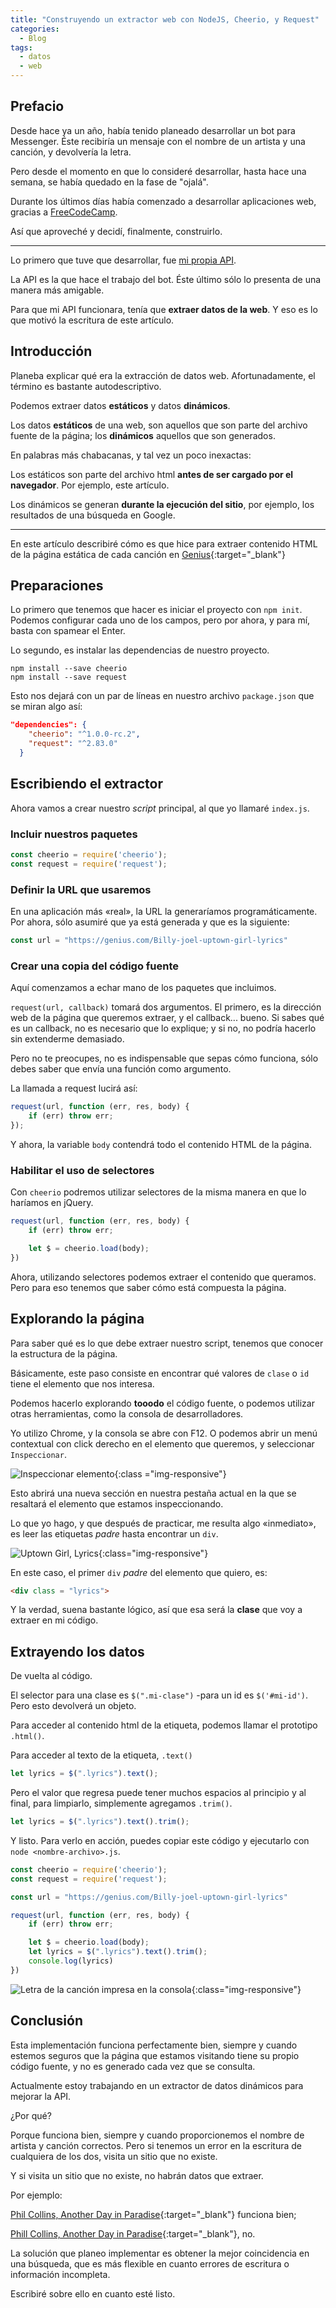 ```yaml
---
title: "Construyendo un extractor web con NodeJS, Cheerio, y Request"
categories:
  - Blog
tags:
  - datos
  - web
---
```


## Prefacio

Desde hace ya un año, había tenido planeado desarrollar un bot para Messenger. Éste recibiría un mensaje
con el nombre de un artista y una canción, y devolvería la letra.

Pero desde el momento en que lo consideré desarrollar, hasta hace una semana, se había quedado en la fase de "ojalá".

Durante los últimos días había comenzado a desarrollar aplicaciones web, gracias a [FreeCodeCamp](https://www.freecodecamp.org).

Así que aproveché y decidí, finalmente, construirlo.

_________________

Lo primero que tuve que desarrollar, fue [mi propia API](https://gimme-the-lyrics.glitch.me).

La API es la que hace el trabajo del bot. Éste último sólo lo presenta de una manera más amigable.

Para que mi API funcionara, tenía que **extraer datos de la web**. Y eso es lo que motivó la escritura de este artículo.

## Introducción

Planeba explicar qué era la extracción de datos web. Afortunadamente, el término es bastante autodescriptivo.

Podemos extraer datos **estáticos** y datos **dinámicos**.

Los datos **estáticos** de una web, son aquellos que son parte del archivo fuente de la página; los **dinámicos** aquellos que son generados.

En palabras más chabacanas, y tal vez un poco inexactas:

Los estáticos son parte del archivo html **antes de ser cargado por el navegador**. Por ejemplo, este artículo.

Los dinámicos se generan **durante la ejecución del sitio**, por ejemplo, los resultados de una búsqueda en Google.

_________________

En este artículo describiré cómo es que hice para extraer contenido HTML de la página estática de cada canción en [Genius](http://genius.com){:target="_blank"}

## Preparaciones

Lo primero que tenemos que hacer es iniciar el proyecto con `npm init`. Podemos configurar cada uno de los campos, pero por ahora, y para mí, basta con spamear el Enter.

Lo segundo, es instalar las dependencias de nuestro proyecto.

```
npm install --save cheerio
npm install --save request
```

Esto nos dejará con un par de líneas en nuestro archivo `package.json` que se miran algo así:

```json
"dependencies": {
    "cheerio": "^1.0.0-rc.2",
    "request": "^2.83.0"
  }
```

## Escribiendo el extractor

Ahora vamos a crear nuestro *script* principal, al que yo llamaré `index.js`.

### Incluir nuestros paquetes

```javascript
const cheerio = require('cheerio');
const request = require('request');
```

### Definir la URL que usaremos

En una aplicación más «real», la URL la generaríamos programáticamente. Por ahora, sólo asumiré que ya está generada y que es la siguiente:

```javascript
const url = "https://genius.com/Billy-joel-uptown-girl-lyrics"
```

### Crear una copia del código fuente

Aquí comenzamos a echar mano de los paquetes que incluimos.

`request(url, callback)` tomará dos argumentos. El primero, es la dirección web de la página que queremos extraer, y el callback... bueno. Si sabes qué es un callback, no es necesario que lo explique; y si no, no podría hacerlo sin extenderme demasiado.

Pero no te preocupes, no es indispensable que sepas cómo funciona, sólo debes saber que envía una función como argumento.

La llamada a request lucirá así:

```javascript
request(url, function (err, res, body) {
    if (err) throw err;
});
```

Y ahora, la variable `body` contendrá todo el contenido HTML de la página.

### Habilitar el uso de selectores

Con `cheerio` podremos utilizar selectores de la misma manera en que lo haríamos en jQuery.

```javascript
request(url, function (err, res, body) {
    if (err) throw err;

    let $ = cheerio.load(body);
})
```

Ahora, utilizando selectores podemos extraer el contenido que queramos. Pero para eso tenemos que saber cómo está compuesta la página.

## Explorando la página

Para saber qué es lo que debe extraer nuestro script, tenemos que conocer la estructura de la página.

Básicamente, este paso consiste en encontrar qué valores de `clase` o `id` tiene el elemento que nos interesa.

Podemos hacerlo explorando **tooodo** el código fuente, o podemos utilizar otras herramientas, como la consola de desarrolladores.

Yo utilizo Chrome, y la consola se abre con F12. O podemos abrir un menú contextual con click derecho en el elemento que queremos, y seleccionar `Inspeccionar`.

![Inspeccionar elemento](/assets/images/inspeccionar-elemento.png){:class ="img-responsive"}

Esto abrirá una nueva sección en nuestra pestaña actual en la que se resaltará el elemento que estamos inspeccionando.

Lo que yo hago, y que después de practicar, me resulta algo «inmediato», es leer las etiquetas *padre* hasta encontrar un `div`.

![Uptown Girl, Lyrics](/assets/images/codigo-fuente-uptown-girl.png){:class="img-responsive"}

En este caso, el primer `div` *padre* del elemento que quiero, es:

```html
<div class = "lyrics">
```

Y la verdad, suena bastante lógico, así que esa será la **clase** que voy a extraer en mi código.

## Extrayendo los datos

De vuelta al código.

El selector para una clase es `$(".mi-clase")` -para un id es `$('#mi-id')`. Pero esto devolverá un objeto.

Para acceder al contenido html de la etiqueta, podemos llamar el prototipo `.html()`.

Para acceder al texto de la etiqueta, `.text()`

```javascript
let lyrics = $(".lyrics").text();
```

Pero el valor que regresa puede tener muchos espacios al principio y al final, para limpiarlo, simplemente agregamos `.trim()`.

```javascript
let lyrics = $(".lyrics").text().trim();
```

Y listo. Para verlo en acción, puedes copiar este código y ejecutarlo con `node <nombre-archivo>.js`.

```javascript
const cheerio = require('cheerio');
const request = require('request');

const url = "https://genius.com/Billy-joel-uptown-girl-lyrics"

request(url, function (err, res, body) {
    if (err) throw err;

    let $ = cheerio.load(body);
    let lyrics = $(".lyrics").text().trim();
    console.log(lyrics)
})
```

![Letra de la canción impresa en la consola](/assets/images/letras-impresas-consola.png){:class="img-responsive"}

## Conclusión

Esta implementación funciona perfectamente bien, siempre y cuando estemos seguros que la página que estamos visitando tiene su propio código fuente, y no es generado cada vez que se consulta.

Actualmente estoy trabajando en un extractor de datos dinámicos para mejorar la API.

¿Por qué?

Porque funciona bien, siempre y cuando proporcionemos el nombre de artista y canción correctos.
Pero si tenemos un error en la escritura de cualquiera de los dos, visita un sitio que no existe.

Y si visita un sitio que no existe, no habrán datos que extraer.

Por ejemplo:

[Phil Collins, Another Day in Paradise](https://gimme-the-lyrics.glitch.me/phil%20collins&another%20day%20in%20paradise){:target="_blank"} funciona bien;

[Phill Collins, Another Day in Paradise](https://gimme-the-lyrics.glitch.me/phill%20collins&another%20day%20in%20paradise){:target="_blank"}, no.

La solución que planeo implementar es obtener la mejor coincidencia en una búsqueda, que es más flexible en cuanto errores de escritura o información incompleta.

Escribiré sobre ello en cuanto esté listo.